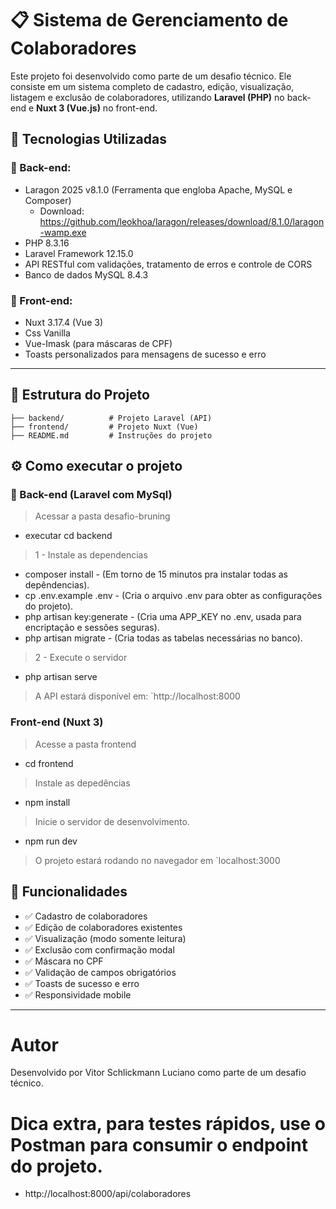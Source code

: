 # 📋 Sistema de Gerenciamento de Colaboradores

Este projeto foi desenvolvido como parte de um desafio técnico. Ele consiste em um sistema completo de cadastro, edição, visualização, listagem e exclusão de colaboradores, utilizando **Laravel (PHP)** no back-end e **Nuxt 3 (Vue.js)** no front-end.

## 🚀 Tecnologias Utilizadas

### 🔧 Back-end:
- Laragon 2025 v8.1.0 (Ferramenta que engloba Apache, MySQL e Composer) 
    - Download: https://github.com/leokhoa/laragon/releases/download/8.1.0/laragon-wamp.exe
- PHP 8.3.16 
- Laravel Framework 12.15.0
- API RESTful com validações, tratamento de erros e controle de CORS
- Banco de dados MySQL 8.4.3

### 🎨 Front-end:
- Nuxt 3.17.4 (Vue 3)
- Css Vanilla
- Vue-Imask (para máscaras de CPF)
- Toasts personalizados para mensagens de sucesso e erro

---

## 📁 Estrutura do Projeto

```
├── backend/          # Projeto Laravel (API)
├── frontend/         # Projeto Nuxt (Vue)
├── README.md         # Instruções do projeto
```

## ⚙️ Como executar o projeto

### 🐙 Back-end (Laravel com MySql)

> Acessar a pasta desafio-bruning
- executar cd backend

> 1 - Instale as dependencias
- composer install - (Em torno de 15 minutos pra instalar todas as depêndencias).
- cp .env.example .env - (Cria o arquivo .env para obter as configurações do projeto).
- php artisan key:generate - (Cria uma APP_KEY no .env, usada para encriptação e sessões seguras).
- php artisan migrate - (Cria todas as tabelas necessárias no banco).

> 2 - Execute o servidor
- php artisan serve

> A API estará disponível em: `http://localhost:8000


###  Front-end (Nuxt 3)

> Acesse a pasta frontend
- cd frontend 

> Instale as depedências 
- npm install

> Inicie o servidor de desenvolvimento.
- npm run dev

> O projeto estará rodando no navegador em `localhost:3000

## 📌 Funcionalidades

- ✅ Cadastro de colaboradores
- ✅ Edição de colaboradores existentes
- ✅ Visualização (modo somente leitura)
- ✅ Exclusão com confirmação modal
- ✅ Máscara no CPF
- ✅ Validação de campos obrigatórios
- ✅ Toasts de sucesso e erro
- ✅ Responsividade mobile

---

# Autor

Desenvolvido por Vitor Schlickmann Luciano como parte de um desafio técnico.

# Dica extra, para testes rápidos, use o Postman para consumir o endpoint do projeto.
- http://localhost:8000/api/colaboradores

